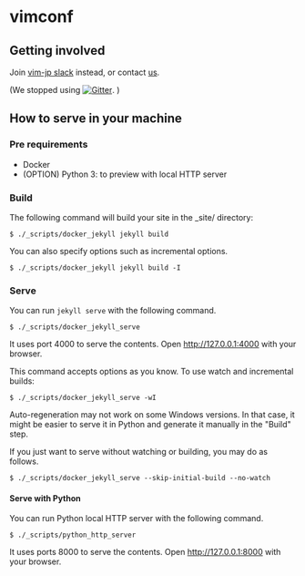 # vimconf

## Getting involved

Join [vim-jp slack](https://vim-jp.org/docs/chat.html) instead, or contact [us](https://twitter.com/vim_jp).

(We stopped using [![Gitter](https://badges.gitter.im/vim-jp/vimconf.svg)](https://gitter.im/vim-jp/vimconf?utm_source=badge&utm_medium=badge&utm_campaign=pr-badge&utm_content=badge). )

## How to serve in your machine

### Pre requirements

* Docker
* (OPTION) Python 3: to preview with local HTTP server

### Build

The following command will build your site in the \_site/ directory:

```console
$ ./_scripts/docker_jekyll jekyll build
```

You can also specify options such as incremental options.

```console
$ ./_scripts/docker_jekyll jekyll build -I
```

### Serve

You can run `jekyll serve` with the following command.

```console
$ ./_scripts/docker_jekyll_serve
```

It uses port 4000 to serve the contents.
Open http://127.0.0.1:4000 with your browser.

This command accepts options as you know.
To use watch and incremental builds:

```console
$ ./_scripts/docker_jekyll_serve -wI
```

Auto-regeneration may not work on some Windows versions.
In that case, it might be easier to serve it in Python
and generate it manually in the "Build" step.

If you just want to serve without watching or building, you may do as follows.

```console
$ ./_scripts/docker_jekyll_serve --skip-initial-build --no-watch
```

#### Serve with Python

You can run Python local HTTP server with the following command.

```console
$ ./_scripts/python_http_server
```

It uses ports 8000 to serve the contents.
Open http://127.0.0.1:8000 with your browser.
